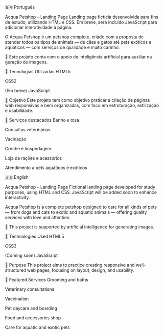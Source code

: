 🇧🇷 Português

Acqua Petshop - Landing Page
Landing page fictícia desenvolvida para fins de estudo, utilizando HTML e CSS. Em breve, será incluído JavaScript para adicionar interatividade à página.

O Acqua Petshop é um petshop completo, criado com a proposta de atender todos os tipos de animais — de cães e gatos até pets exóticos e aquáticos — com serviços de qualidade e muito carinho.

🧠 Este projeto conta com o apoio de inteligência artificial para auxiliar na geração de imagens.

🚀 Tecnologias Utilizadas
HTML5

CSS3

(Em breve) JavaScript

🎯 Objetivo
Este projeto tem como objetivo praticar a criação de páginas web responsivas e bem organizadas, com foco em estruturação, estilização e usabilidade.

🐾 Serviços destacados
Banho e tosa

Consultas veterinárias

Vacinação

Creche e hospedagem

Loja de rações e acessórios

Atendimento a pets aquáticos e exóticos

🇺🇸 English

Acqua Petshop - Landing Page
Fictional landing page developed for study purposes, using HTML and CSS. JavaScript will be added soon to enhance interactivity.

Acqua Petshop is a complete petshop designed to care for all kinds of pets — from dogs and cats to exotic and aquatic animals — offering quality services with love and attention.

🧠 This project is supported by artificial intelligence for generating images.

🚀 Technologies Used
HTML5

CSS3

(Coming soon) JavaScript

🎯 Purpose
This project aims to practice creating responsive and well-structured web pages, focusing on layout, design, and usability.

🐾 Featured Services
Grooming and baths

Veterinary consultations

Vaccination

Pet daycare and boarding

Food and accessories shop

Care for aquatic and exotic pets
